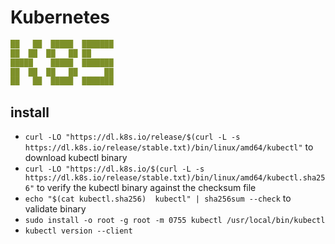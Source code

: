 # Kubernetes

```yml
██   ██  █████  ███████ 
██  ██  ██   ██ ██      
█████    █████  ███████ 
██  ██  ██   ██      ██ 
██   ██  █████  ███████ 
```

## install

- `curl -LO "https://dl.k8s.io/release/$(curl -L -s https://dl.k8s.io/release/stable.txt)/bin/linux/amd64/kubectl"` to download kubectl binary
- `curl -LO "https://dl.k8s.io/$(curl -L -s https://dl.k8s.io/release/stable.txt)/bin/linux/amd64/kubectl.sha256"` to verify the kubectl binary against the checksum file
- `echo "$(cat kubectl.sha256)  kubectl" | sha256sum --check` to validate binary
- `sudo install -o root -g root -m 0755 kubectl /usr/local/bin/kubectl`
- `kubectl version --client`
